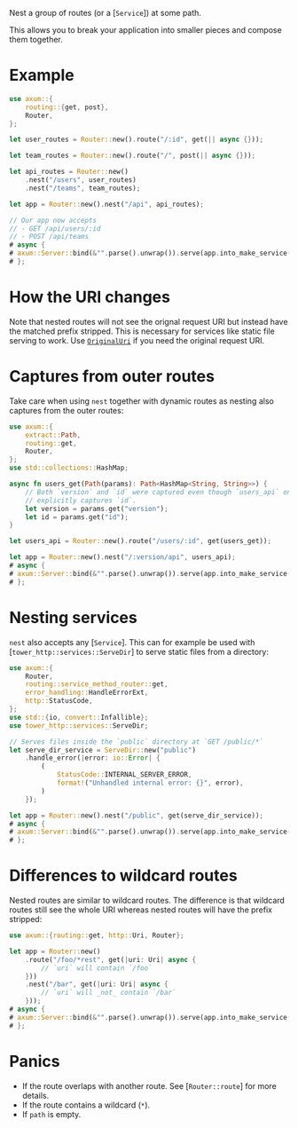 Nest a group of routes (or a [`Service`]) at some path.

This allows you to break your application into smaller pieces and compose
them together.

# Example

```rust
use axum::{
    routing::{get, post},
    Router,
};

let user_routes = Router::new().route("/:id", get(|| async {}));

let team_routes = Router::new().route("/", post(|| async {}));

let api_routes = Router::new()
    .nest("/users", user_routes)
    .nest("/teams", team_routes);

let app = Router::new().nest("/api", api_routes);

// Our app now accepts
// - GET /api/users/:id
// - POST /api/teams
# async {
# axum::Server::bind(&"".parse().unwrap()).serve(app.into_make_service()).await.unwrap();
# };
```

# How the URI changes

Note that nested routes will not see the orignal request URI but instead
have the matched prefix stripped. This is necessary for services like static
file serving to work. Use [`OriginalUri`] if you need the original request
URI.

# Captures from outer routes

Take care when using `nest` together with dynamic routes as nesting also
captures from the outer routes:

```rust
use axum::{
    extract::Path,
    routing::get,
    Router,
};
use std::collections::HashMap;

async fn users_get(Path(params): Path<HashMap<String, String>>) {
    // Both `version` and `id` were captured even though `users_api` only
    // explicitly captures `id`.
    let version = params.get("version");
    let id = params.get("id");
}

let users_api = Router::new().route("/users/:id", get(users_get));

let app = Router::new().nest("/:version/api", users_api);
# async {
# axum::Server::bind(&"".parse().unwrap()).serve(app.into_make_service()).await.unwrap();
# };
```

# Nesting services

`nest` also accepts any [`Service`]. This can for example be used with
[`tower_http::services::ServeDir`] to serve static files from a directory:

```rust
use axum::{
    Router,
    routing::service_method_router::get,
    error_handling::HandleErrorExt,
    http::StatusCode,
};
use std::{io, convert::Infallible};
use tower_http::services::ServeDir;

// Serves files inside the `public` directory at `GET /public/*`
let serve_dir_service = ServeDir::new("public")
    .handle_error(|error: io::Error| {
        (
            StatusCode::INTERNAL_SERVER_ERROR,
            format!("Unhandled internal error: {}", error),
        )
    });

let app = Router::new().nest("/public", get(serve_dir_service));
# async {
# axum::Server::bind(&"".parse().unwrap()).serve(app.into_make_service()).await.unwrap();
# };
```

# Differences to wildcard routes

Nested routes are similar to wildcard routes. The difference is that
wildcard routes still see the whole URI whereas nested routes will have
the prefix stripped:

```rust
use axum::{routing::get, http::Uri, Router};

let app = Router::new()
    .route("/foo/*rest", get(|uri: Uri| async {
        // `uri` will contain `/foo`
    }))
    .nest("/bar", get(|uri: Uri| async {
        // `uri` will _not_ contain `/bar`
    }));
# async {
# axum::Server::bind(&"".parse().unwrap()).serve(app.into_make_service()).await.unwrap();
# };
```

# Panics

- If the route overlaps with another route. See [`Router::route`]
for more details.
- If the route contains a wildcard (`*`).
- If `path` is empty.

[`OriginalUri`]: crate::extract::OriginalUri
